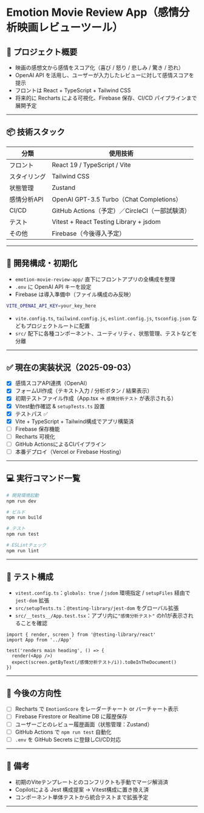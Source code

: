 # Emotion Movie Review App（感情分析映画レビューツール）

## 🎯 プロジェクト概要
- 映画の感想文から感情をスコア化（喜び / 怒り / 悲しみ / 驚き / 恐れ）
- OpenAI API を活用し、ユーザーが入力したレビューに対して感情スコアを提示
- フロントは React + TypeScript + Tailwind CSS
- 将来的に Recharts による可視化、Firebase 保存、CI/CD パイプラインまで展開予定

---

## 📦 技術スタック
| 分類 | 使用技術 |
|------|----------|
| フロント | React 19 / TypeScript / Vite |
| スタイリング | Tailwind CSS |
| 状態管理 | Zustand |
| 感情分析API | OpenAI GPT-3.5 Turbo（Chat Completions）|
| CI/CD | GitHub Actions（予定）／CircleCI（一部試験済）|
| テスト | Vitest + React Testing Library + jsdom |
| その他 | Firebase（今後導入予定）|

---

## 🧱 開発構成・初期化
- `emotion-movie-review-app/` 直下にフロントアプリの全構成を整理
- `.env` に OpenAI API キーを設定
- Firebase は導入準備中（ファイル構成のみ反映）

```bash
VITE_OPENAI_API_KEY=your_key_here
```

- `vite.config.ts`, `tailwind.config.js`, `eslint.config.js`, `tsconfig.json` などもプロジェクトルートに配置
- `src/` 配下に各種コンポーネント、ユーティリティ、状態管理、テストなどを分離

---

## ✅ 現在の実装状況（2025-09-03）

- [x] 感情スコアAPI連携（OpenAI）
- [x] フォームUI作成（テキスト入力 / 分析ボタン / 結果表示）
- [x] 初期テストファイル作成（App.tsx → `感情分析テスト` が表示される）
- [x] Vitest動作確認 & `setupTests.ts` 設置
- [x] テストパス ✅
- [x] Vite + TypeScript + Tailwind構成でアプリ構築済
- [ ] Firebase 保存機能
- [ ] Recharts 可視化
- [ ] GitHub ActionsによるCIパイプライン
- [ ] 本番デプロイ（Vercel or Firebase Hosting）

---

## 💻 実行コマンド一覧

```bash
# 開発環境起動
npm run dev

# ビルド
npm run build

# テスト
npm run test

# ESLintチェック
npm run lint
```

---

## 🧪 テスト構成
- `vitest.config.ts`：`globals: true` / `jsdom` 環境指定 / `setupFiles` 経由で `jest-dom` 拡張
- `src/setupTests.ts`：`@testing-library/jest-dom` をグローバル拡張
- `src/__tests__/App.test.tsx`：アプリ内に`"感情分析テスト"` のh1が表示されることを確認

```tsx
import { render, screen } from '@testing-library/react'
import App from '../App'

test('renders main heading', () => {
  render(<App />)
  expect(screen.getByText(/感情分析テスト/i)).toBeInTheDocument()
})
```

---

## 🔧 今後の方向性
- [ ] Recharts で `EmotionScore` をレーダーチャート or バーチャート表示
- [ ] Firebase Firestore or Realtime DB に履歴保存
- [ ] ユーザーごとのレビュー履歴画面（状態管理：Zustand）
- [ ] GitHub Actions で `npm run test` 自動化
- [ ] `.env` を GitHub Secrets に登録しCI/CD対応

---

## 🌈 備考
- 初期のViteテンプレートとのコンフリクトも手動でマージ解消済
- Copilotによる Jest 構成提案 → Vitest構成に置き換え済
- コンポーネント単体テストから統合テストまで拡張予定

---
